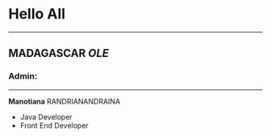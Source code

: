 # Hello All
---
## __MADAGASCAR__ *OLE*

### Admin:
___
__Manotiana__ RANDRIANANDRAINA  
 
 * Java Developer
 * Front End Developer
